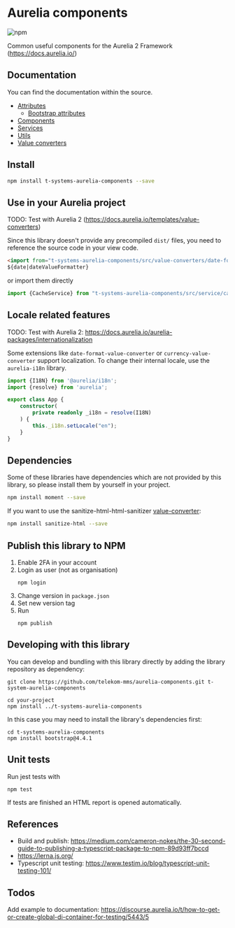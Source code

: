 # Aurelia components

![npm](https://img.shields.io/npm/v/t-systems-aurelia-components)

Common useful components for the Aurelia 2 Framework (https://docs.aurelia.io/)

## Documentation

You can find the documentation within the source.

* [Attributes](src/attributes/README.md)
  * [Bootstrap attributes](src/attributes/bootstrap/README.md) 
* [Components](src/components/README.md)
* [Services](src/services/README.md)
* [Utils](src/utils/README.md)
* [Value converters](src/value-converters/README.md)

## Install

```bash
npm install t-systems-aurelia-components --save
```

## Use in your Aurelia project

TODO: Test with Aurelia 2 (https://docs.aurelia.io/templates/value-converters)

Since this library doesn't provide any precompiled `dist/` files, you need to reference the source code in your view code.

```html
<import from="t-systems-aurelia-components/src/value-converters/date-format-value-converter" />
${date|dateValueFormatter}
```

or import them directly

```typescript
import {CacheService} from "t-systems-aurelia-components/src/service/cache-service";
```

## Locale related features

TODO: Test with Aurelia 2: https://docs.aurelia.io/aurelia-packages/internationalization

Some extensions like `date-format-value-converter` or `currency-value-converter` support localization. To change their internal locale, use the `aurelia-i18n` library.

```typescript
import {I18N} from '@aurelia/i18n';
import {resolve} from 'aurelia';

export class App {
    constructor(
        private readonly _i18n = resolve(I18N)
    ) {
        this._i18n.setLocale("en");
    }
}
```

## Dependencies

Some of these libraries have dependencies which are not provided by this library, so please install them by yourself in your project.
```bash
npm install moment --save
```

If you want to use the sanitize-html-html-sanitizer [value-converter](src/value-converters/README.md):
```bash
npm install sanitize-html --save
```

## Publish this library to NPM

1. Enable 2FA in your account
2. Login as user (not as organisation)
    ```shell
    npm login
    ```
3. Change version in `package.json`
4. Set new version tag
5. Run 
    ```shell
    npm publish
    ```
  
## Developing with this library
You can develop and bundling with this library directly by adding the library repository as dependency:
```shell
git clone https://github.com/telekom-mms/aurelia-components.git t-system-aurelia-components

cd your-project
npm install ../t-systems-aurelia-components
```

In this case you may need to install the library's dependencies first:
```shell
cd t-systems-aurelia-components
npm install bootstrap@4.4.1
```

## Unit tests

Run jest tests with
```shell
npm test
```
If tests are finished an HTML report is opened automatically.

## References
* Build and publish: https://medium.com/cameron-nokes/the-30-second-guide-to-publishing-a-typescript-package-to-npm-89d93ff7bccd
* https://lerna.js.org/
* Typescript unit testing: https://www.testim.io/blog/typescript-unit-testing-101/


## Todos
Add example to documentation: https://discourse.aurelia.io/t/how-to-get-or-create-global-di-container-for-testing/5443/5
